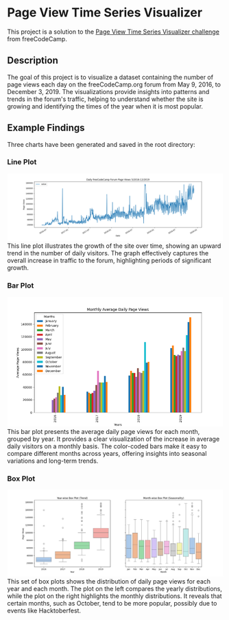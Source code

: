 # Page View Time Series Visualizer

This project is a solution to the [Page View Time Series Visualizer challenge](https://www.freecodecamp.org/learn/data-analysis-with-python/data-analysis-with-python-projects/page-view-time-series-visualizer) from freeCodeCamp.

## Description

The goal of this project is to visualize a dataset containing the number of page views each day on the freeCodeCamp.org forum from May 9, 2016, to December 3, 2019. The visualizations provide insights into patterns and trends in the forum's traffic, helping to understand whether the site is growing and identifying the times of the year when it is most popular.

## Example Findings

Three charts have been generated and saved in the root directory:

### Line Plot

![line_plot](line_plot.png)  
This line plot illustrates the growth of the site over time, showing an upward trend in the number of daily visitors. The graph effectively captures the overall increase in traffic to the forum, highlighting periods of significant growth.

### Bar Plot

![bar_plot](bar_plot.png)  
This bar plot presents the average daily page views for each month, grouped by year. It provides a clear visualization of the increase in average daily visitors on a monthly basis. The color-coded bars make it easy to compare different months across years, offering insights into seasonal variations and long-term trends.

### Box Plot

![box_plot](box_plot.png)  
This set of box plots shows the distribution of daily page views for each year and each month. The plot on the left compares the yearly distributions, while the plot on the right highlights the monthly distributions. It reveals that certain months, such as October, tend to be more popular, possibly due to events like Hacktoberfest.
